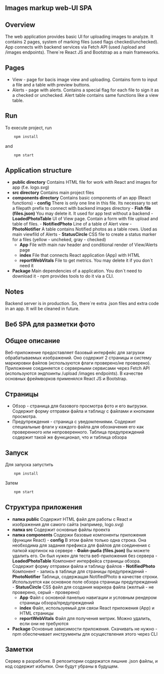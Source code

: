 ## Images markup web-UI SPA

## Overview
The web application provides basic UI for uploading images to analyze. It contains 2 pages, system of marking files (used flags checked/unchecked). App connects with backend services via Fetch API (used /upload and /images endpoints). There`re React JS and Bootstrap as a main frameworks.

## Pages
- View - page for bacis image view and uploading. Contains form to input a file and a table with preview buttons.
- Alerts - page with alerts. Contains a special flag for each file to sign it as a checked or unchecked. Alert table contains same functions like a view table.

## Run
To execute project, run
```sh
    npm install
```
and
``` sh
    npm start
```

## Application structure ##
- **public directory**
Contains HTML file for work with React and images for app (f.e. logo.svg)
- **src directory**
Contains main project files
- **components directory**
    Contains basic components of an app (React functions)
        - **config**
        There is only one line in this file. Its necessary to set a filepath prefix to connect with backend images directory
        - **Fish file (files.json)**
        You may delete it. It used for app test without a backend
        - **LoadedPhotoTable**
        UI of View page. Contain a form with file upload and table of files.
        - **NotifiedPhoto**
        Line of a table of Alert view
        - **PhotoNotifier**
        A table contains Notified photos as a table rows. Used as main viewfild of Alerts
        - **StatusCircle**
        CSS file to create a status marker for a files (yellow - uncheked, gray - checked)
    - **App**
    File with main nav header and conditional render of View/Alerts page
    - **index**
    File that connects React application (App) with HTML
    - **reportWebVitals**
    File to get metrics. You may delete it if you don`t need it
- **Package**
Main dependencies of a application. You don`t need to download it - npm provides tools to do it via a CLI.

## Notes ##
Backend server is in production. So, there`re extra .json files and extra code in an app. It will be cleaned in future.


## Веб SPA для разметки фото

## Общее описание
Веб-приложение предоставляет базовый интерфейс для загрузки обрабатываемых изображений. Оно содержит 2 страницы и систему маркировки файлов (используются флаги проверено/не проверено). Приложение соединяется с серверными сервисами через Fetch API (используются эндпоинты /upload /images endpoints). В качестве основных фреймворков применялся React JS и Bootstrap.

## Страницы
- Обзор - страница для базового просмотра фото и его выгрузки. Содержит форму отправки файла и таблицу с файлами и кнопками просмотра.
- Предупреждения - страница с уведомлениями. Содержит специальные флаги у каждого файла для обозначения его как проверенного или непроверенного. Таблица предупреждений содержит такой же функционал, что и таблица обзора

## Запуск
Для запуска запустить
```sh
    npm install
```
Затем
``` sh
    npm start
```

## Структура приложения ##
- **папка public**
Содержит HTML файл для работы с React и изображения для самого сайта (например, logo.svg)
- **папка src**
Содержит основные файлы проекта
- **папка components**
    Содержи базовые компоненты приложения (функции React)
        - **config**
        В этом файле только одна строка. Она необходима для задания префикса для файлов для соединения с папкой картинок на сервере
        - **Файл-рыба (files.json)**
        Вы можете удалить его. Он был нужен для теста веб-приложения без сервера
        - **LoadedPhotoTable**
        Компонент интерфейса страницы обзора. Содержит форму отправки файла и таблицу файлов
        - **NotifiedPhoto**
        Компонент - запись в таблице для страницы предупреждений
        - **PhotoNotifier**
        Таблица, содержащая NotifiedPhoto в качестве строки. Используется как основное поле обзора страницы предупреждений
        - **StatusCircle**
        CSS файл для создания маркера файла (желтый - не проверено, серый - проверено)
    - **App**
    Файл с основной панелью навигации и условным рендером страницы обзора/предупреждений
    - **index**
    Файл, используемый для связи React приложения (App) и HTML страницы
    - **reportWebVitals**
    Файл для получения метрик. Можно удалить, если они не требуются
- **Package**
Основные зависимости приложения. Скачивать не нужно - npm обеспечивает инструменты для осуществления этого через CLI

## Заметки ##
Сервер в разработке. В репозитории содержатся лишние .json файлы, и код содержит избытки. Они будут убраны в будущем.